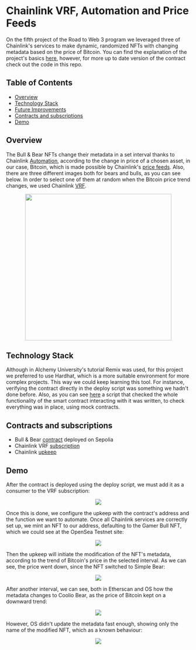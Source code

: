 # Chainlink VRF, Automation and Price Feeds

On the fifth project of the Road to Web 3 program we leveraged three of Chainlink's services to make dynamic, randomized NFTs with changing metadata based on the price of Bitcoin. You can find the explanation of the project's basics [here](https://docs.alchemy.com/docs/connect-apis-to-your-smart-contracts-using-chainlink), however, for more up to date version of the contract check out the code in this repo. 

## Table of Contents
- [Overview](#overview)
- [Technology Stack](#technology-stack)
- [Future Improvements](#future-improvements)
- [Contracts and subscriptions](#contracts-and-subscriptions)
- [Demo](#demo)

## Overview

The Bull & Bear NFTs change their metadata in a set interval thanks to Chainlink [Automation](https://automation.chain.link/), according to the change in price of a chosen asset, in our case, Bitcoin, which is made possible by Chainlink's [price feeds](https://docs.chain.link/data-feeds/price-feeds). Also, there are three different images both for bears and bulls, as you can see below. In order to select one of them at random when the Bitcoin price trend changes, we used Chainlink [VRF](https://vrf.chain.link/).

<p align="center">
  <img src="https://github.com/arynyestos/RoadToWeb3Chainlink/assets/33223441/e1319857-076f-4b19-90eb-6b92fe5e6396" width="400">
</p>

## Technology Stack

Although in Alchemy University's tutorial Remix was used, for this project we preferred to use Hardhat, which is a more suitable environment for more complex projects. This way we could keep learning this tool. For instance, verifying the contract directly in the deploy script was something we hadn't done before. Also, as you can see [here](https://github.com/arynyestos/RoadToWeb3Chainlink/blob/main/scripts/contractInteractions.js) a script that checked the whole functionality of the smart contract interacting with it was written, to check everything was in place, using mock contracts.

## Contracts and subscriptions

 - Bull & Bear [contract](https://sepolia.etherscan.io/address/0xd859D85789892f5Ab4837a84480A5b6720961Dba) deployed on Sepolia
 - Chainlink VRF [subscription](https://vrf.chain.link/sepolia/8553)
 - Chainlink [upkeep](https://automation.chain.link/sepolia/54160409165386770557288127799710003313191267279451333735004520043172341589585)

## Demo

After the contract is deployed using the deploy script, we must add it as a consumer to the VRF subscription:
<p align="center">
  <img src="https://github.com/arynyestos/RoadToWeb3Chainlink/assets/33223441/bc0e3493-3ba0-4d40-a9ac-d8a67b1672cd">
</p>

Once this is done, we configure the upkeep with the contract's address and the function we want to automate. Once all Chainlink services are correctly set up, we mint an NFT to our address, defaulting to the Gamer Bull NFT, which we could see at the OpenSea Testnet site:

<p align="center">
  <img src="https://github.com/arynyestos/RoadToWeb3Chainlink/assets/33223441/fb535feb-e99f-4c72-9d71-c7a1442a6d31)">
</p>

Then the upkeep will initiate the modification of the NFT's metadata, according to the trend of Bitcoin's price in the selected interval. As we can see, the price went down, since the NFT switched to Simple Bear:

<p align="center">
  <img src="https://github.com/arynyestos/RoadToWeb3Chainlink/assets/33223441/6229f568-396e-4fba-8984-8f34713262ca">
</p>

After another interval, we can see, both in Etherscan and OS how the metadata changes to Coolio Bear, as the price of Bitcoin kept on a downward trend:
<p align="center">
  <img src="https://github.com/arynyestos/RoadToWeb3Chainlink/assets/33223441/4cd1f817-77f8-42ec-a7de-a561ea4eb7ac">
</p>

However, OS didn't update the metadata fast enough, showing only the name of the modified NFT, which as a known behaviour:
<p align="center">
  <img src="https://github.com/arynyestos/RoadToWeb3Chainlink/assets/33223441/6d82e8e1-d2a1-4178-bfee-e18374cee33d">
</p>
